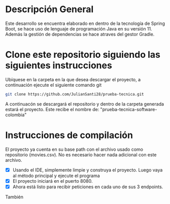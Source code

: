 # Descripción General
Este desarrollo se encuentra elaborado en dentro de la tecnología de Spring Boot, se hace uso de lenguaje de programación Java en su versión 11. Además la gestión de dependencias se hace atraves del gestor Gradle.

# Clone este repositorio siguiendo las siguientes instrucciones
Ubíquese en la carpeta en la que desea descargar el proyecto, a continuación ejecute el siguiente comando git
```sh
git clone https://github.com/JulianSanti28/prueba-tecnica.git
```
A continuacón se descargará el repositorio y dentro de la carpeta generada estará el proyecto. Este recibe el nombre de: "prueba-tecnica-software-colombia"

# Instrucciones de compilación
El proyecto ya cuenta en su base path con el archivo usado como repositorio (movies.csv). No es necesario hacer nada adicional con este archivo.

- [x] Usando el IDE, simplemente limpie y construya el proyecto. Luego vaya al método principal y ejecute el programa
- [x] El proyecto iniciará en el puerto 8080.
- [x] Ahora está listo para recibir peticiones en cada uno de sus 3 endpoints.  

También
